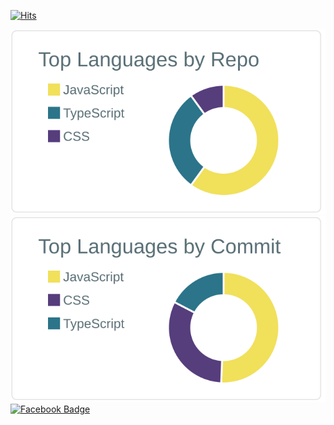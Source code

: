 [![Hits](https://hits.seeyoufarm.com/api/count/incr/badge.svg?url=https%3A%2F%2Fgithub.com%2FYeoSeongil%2Fhit-counter&count_bg=%2393E1DC&title_bg=%23929292&icon=&icon_color=%23FFFFFF&title=hits&edge_flat=false)](https://hits.seeyoufarm.com)       
        
![](https://raw.githubusercontent.com/YeoSeongil/YeoSeongil/main/profile-summary-card-output/default/1-repos-per-language.svg)
![](https://raw.githubusercontent.com/YeoSeongil/YeoSeongil/main/profile-summary-card-output/default/2-most-commit-language.svg)     [![Facebook Badge](https://img.shields.io/badge/facebook-1877f2?style=flat-square&logo=facebook&logoColor=white&link=https://www.facebook.com/zzsza)](https://www.facebook.com/profile.php?id=100006827970975)
